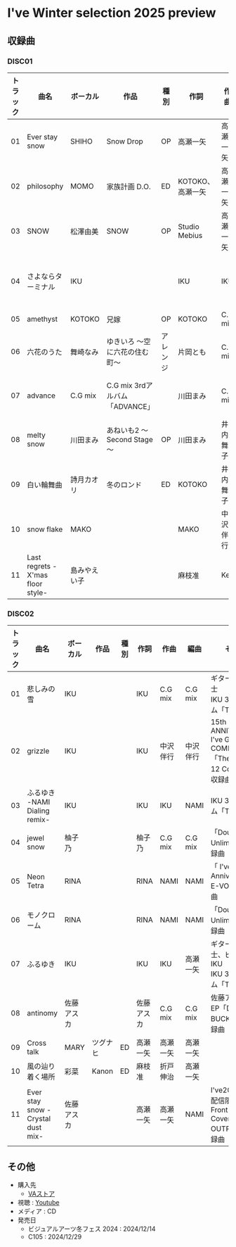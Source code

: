 # I've Winter selection 2025 preview

## 収録曲

### DISC01

| トラック | 曲名 | ボーカル | 作品 | 種別 | 作詞 | 作曲 | 編曲 | その他 | 年 |
|---|---|---|---|---|---|---|---|---|---|
| 01 | Ever stay snow | SHIHO | Snow Drop | OP | 高瀬一矢 | 高瀬一矢 | 高瀬一矢 |  | 2000 |
| 02 | philosophy | MOMO | 家族計画 D.O. | ED | KOTOKO、高瀬一矢 | 高瀬一矢 | 高瀬一矢 |  | 2001 |
| 03 | SNOW | 松澤由美 | SNOW | OP | Studio Mebius | 高瀬一矢 | 高瀬一矢 |  | 2003 |
| 04 | さよならターミナル | IKU |  |  | IKU | IKU | 高瀬一矢、NAMI | ピアノ：IKU </br> IKU 3rdアルバム「Terminal」収録曲 | 2018 |
| 05 | amethyst | KOTOKO | 兄嫁 | OP | KOTOKO | C.G mix | C.G mix |  | 2002 |
| 06 | 六花のうた | 舞崎なみ | ゆきいろ ～空に六花の住む町～ | アレンジ | 片岡とも | C.G mix | C.G mix |  | 2012 |
| 07 | advance | C.G mix | C.G mix 3rdアルバム「ADVANCE」 |  | 川田まみ | C.G mix | C.G mix・星野威 |  | 2019 |
| 08 | melty snow | 川田まみ | あねいも2 ～Second Stage～ | OP | 川田まみ | 井内舞子 | 井内舞子 |  | 2007 |
| 09 | 白い輪舞曲 | 詩月カオリ | 冬のロンド | ED | KOTOKO | 井内舞子 | 井内舞子 |  | 2008 |
| 10 | snow flake | MAKO |  |  | MAKO | 中沢伴行 | 中沢伴行 | 「snow flake」収録曲 | 2012 |
| 11 | Last regrets -X'mas floor style- | 島みやえい子 |  |  | 麻枝准 | Key | 高瀬一矢 | 「regret」収録曲 | 1999 |

### DISC02

| トラック | 曲名 | ボーカル | 作品 | 種別 | 作詞 | 作曲 | 編曲 | その他 | 年 |
|---|---|---|---|---|---|---|---|---|---|
| 01 | 悲しみの雪 | IKU |  |  | IKU | C.G mix | C.G mix | ギター：尾崎武士 </br> IKU 3rdアルバム「Terminal」 | 2018 |
| 02 | grizzle | IKU |  |  | IKU | 中沢伴行 | 中沢伴行 | 15th ANNIVERSARY I've GIRL's COMPILATION「The Time ～12 Colors～」収録曲 | 2015 |
| 03 | ふるゆき -NAMI Dialing remix- | IKU |  |  | IKU | IKU | NAMI | IKU 3rdアルバム「Terminal」 | 2018 |
| 04 | jewel snow | 柚子乃 |  |  | 柚子乃 | C.G mix | C.G mix | 「Double Unlimited」収録曲 | 2016 |
| 05 | Neon Tetra | RINA |  |  | RINA | NAMI | NAMI | 「 I've 20th Anniversary E-VOX」収録曲 | 2021 |
| 06 | モノクローム | RINA |  |  | RINA | NAMI | NAMI | 「Double Unlimited」収録曲 | 2016 | 
| 07 | ふるゆき | IKU |  |  | IKU | IKU | 高瀬一矢 | ギター：尾崎武士、ピアノ：IKU </br> IKU 3rdアルバム「Terminal」 | 2018 |
| 08 | antinomy | 佐藤アスカ |  |  | 佐藤アスカ | C.G mix | C.G mix | 佐藤アスカ 1st EP「D＊ BUCKUP」収録曲 | 2019 |
| 09 | Cross talk | MARY | ツグナヒ | ED | 高瀬一矢 | 高瀬一矢 | 高瀬一矢 |  | 1999 |
| 10 | 風の辿り着く場所 | 彩菜 | Kanon | ED | 麻枝准 | 折戸伸治 | 高瀬一矢 |  | 1999 |
| 11 | Ever stay snow -Crystal dust mix- | 佐藤アスカ |  |  | 高瀬一矢 | 高瀬一矢 | NAMI | I've20周年 DL配信限定「The Front Line Covers OUTPOST」収録曲 | 2020 |

## その他

- 購入先
   - [VAストア](https://va-store.jp/products/va_fes24_001)
- 視聴 : [Youtube](https://www.youtube.com/watch?v=O4uuJLL-U3k)
- メディア : CD
- 発売日
    - ビジュアルアーツ冬フェス 2024 : 2024/12/14
    - C105 : 2024/12/29
